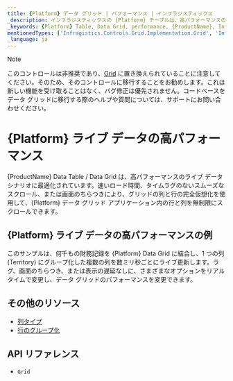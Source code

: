 ```yaml
---
title: {Platform} データ グリッド | パフォーマンス | インフラジスティックス
_description: インフラジスティックスの {Platform} テーブルは、高パフォーマンスのデータ シナリオに使用されています。完全仮想化を使用して、無限の数の行と列を無制限にスクロールできます。{ProductName} テーブル チュートリアルを是非お試しください!
_keywords: {Platform} Table, Data Grid, performance, {ProductName}, Infragistics, data binding, {Platform} テーブル, データ グリッド, パフォーマンス, データ バインディング, インフラジスティックス
mentionedTypes: ['Infragistics.Controls.Grid.Implementation.Grid', 'Infragistics.Controls.Grid.Implementation.Column']
_language: ja
---
```


<!-- Blazor, WebComponents -->

> [!Note]
このコントロールは非推奨であり、[Grid](grid/overview.md) に置き換えられていることに注意してください。そのため、そのコントロールに移行することをお勧めします。これは新しい機能を受け取ることはなく、バグ修正は優先されません。コードベースをデータ グリッドに移行する際のヘルプや質問については、サポートにお問い合わせください。 

<!-- end: Blazor, WebComponents -->

# {Platform} ライブ データの高パフォーマンス

{ProductName} Data Table / Data Grid は、高パフォーマンスのライブ データ シナリオに最適化されています。速いロード時間、タイムラグのないスムーズなスクロール、または画面のちらつきにより、グリッドの列と行の完全仮想化を使用して、{Platform} データ グリッド アプリケーション内の行と列を無制限にスクロールできます。

## {Platform} ライブ データの高パフォーマンスの例

このサンプルは、何千もの財務記録を {Platform} Data Grid に結合し、1 つの列 (Territory) にグループ化した複数の列を数ミリ秒ごとにライブ更新します。ラグ、画面のちらつき、または表示の遅延なしに、さまざまなオプションをリアル タイムで変更し、データ グリッドのパフォーマンスを変更できます。


<code-view style="height: 600px"
           data-demos-base-url="{environment:dvDemosBaseUrl}"
           iframe-src="{environment:dvDemosBaseUrl}/grids/data-grid-performance"
           alt="{Platform} ライブ データの高パフォーマンスの例"
           github-src="grids/data-grid/performance">
</code-view>

<div class="divider--half"></div>


## その他のリソース

<!-- Angular, React, WebComponents -->
<!-- TODO fix build flagging list items -->
<!-- - [仮想データのバインディング](data-grid-remote-data.md) -->
<!-- end: Angular, React, WebComponents -->
- [列タイプ ](data-grid-column-types.md)
- [行のグループ化](data-grid-row-grouping.md)


## API リファレンス

 - `Grid`
